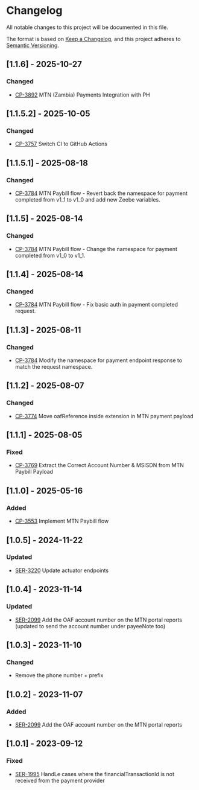 # Changelog
All notable changes to this project will be documented in this file.

The format is based on [Keep a Changelog](https://keepachangelog.com/en/1.0.0/),
and this project adheres to [Semantic Versioning](https://semver.org/spec/v2.0.0.html).

## [1.1.6] - 2025-10-27
### Changed
- [CP-3892](https://oneacrefund.atlassian.net/browse/CP-3892) MTN  (Zambia) Payments Integration with PH

## [1.1.5.2] - 2025-10-05
### Changed
- [CP-3757](https://oneacrefund.atlassian.net/browse/CP-3757) Switch CI to GitHub Actions

## [1.1.5.1] - 2025-08-18
### Changed
- [CP-3784](https://oneacrefund.atlassian.net/browse/CP-3784) MTN Paybill flow - Revert back the namespace for payment completed from v1_1 to v1_0 and add new Zeebe variables.

## [1.1.5] - 2025-08-14
### Changed
- [CP-3784](https://oneacrefund.atlassian.net/browse/CP-3784) MTN Paybill flow - Change the namespace for payment completed from v1_0 to v1_1.

## [1.1.4] - 2025-08-14
### Changed
- [CP-3784](https://oneacrefund.atlassian.net/browse/CP-3784) MTN Paybill flow - Fix basic auth in payment completed request.

## [1.1.3] - 2025-08-11
### Changed
- [CP-3784](https://oneacrefund.atlassian.net/browse/CP-3784) Modify the namespace for payment endpoint response to match the request namespace.

## [1.1.2] - 2025-08-07
### Changed
- [CP-3774](https://oneacrefund.atlassian.net/browse/CP-3774) Move oafReference inside extension in MTN payment payload

## [1.1.1] - 2025-08-05
### Fixed
- [CP-3769](https://oneacrefund.atlassian.net/browse/CP-3769) Extract the Correct Account Number & MSISDN from MTN Paybill Payload

## [1.1.0] - 2025-05-16
### Added
- [CP-3553](https://oneacrefund.atlassian.net/browse/CP-3553) Implement MTN Paybill flow

## [1.0.5] - 2024-11-22
### Updated
- [SER-3220](https://oneacrefund.atlassian.net/browse/SER-3220) Update actuator endpoints

## [1.0.4] - 2023-11-14
### Updated
- [SER-2099](https://oneacrefund.atlassian.net/browse/SER-2099) Add the OAF account number on the MTN portal reports (updated to send the account number under payeeNote too)

## [1.0.3] - 2023-11-10
### Changed
-  Remove the phone number + prefix


## [1.0.2] - 2023-11-07
### Added
- [SER-2099](https://oneacrefund.atlassian.net/browse/SER-2099) Add the OAF account number on the MTN portal reports

## [1.0.1] - 2023-09-12
### Fixed
- [SER-1995](https://oneacrefund.atlassian.net/browse/SER-1995) HandLe cases where the financialTransactionId is not received from the payment provider
